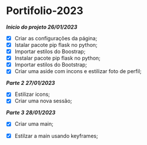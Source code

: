 # Portifolio-2023

***Inicio do projeto 26/01/2023***

- [x]  Criar as configurações da página;
- [x]  Istalar pacote pip flask no python;
- [x]  Importar estilos do Boostrap;
- [x]  Instalar pacote pip flask no python;
- [x]  Importar estilos do Bootstrap;
- [x]  Criar uma aside com incons e estilizar foto de perfil;

***Parte 2***
***27/01/2023***

- [x]  Estilizar icons;
- [x]  Criar uma nova sessão;

***Parte 3***
***28/01/2023***

- [x] Criar uma main;
- [x] Estilzar a main usando keyframes;


